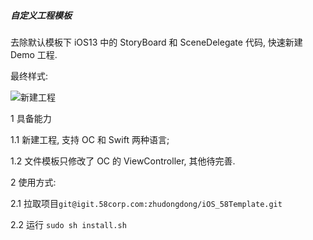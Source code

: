 ##### 自定义工程模板

去除默认模板下 iOS13 中的 StoryBoard 和 SceneDelegate 代码,  快速新建 Demo 工程.

最终样式:

![新建工程](https://tva1.sinaimg.cn/large/007S8ZIlly1gg88qs4mcyj31je0u0aeb.jpg)

1 具备能力

1.1 新建工程, 支持 OC 和 Swift 两种语言;

1.2 文件模板只修改了 OC 的 ViewController, 其他待完善.

2 使用方式:

2.1 拉取项目`git@igit.58corp.com:zhudongdong/iOS_58Template.git` 

2.2 运行 `sudo sh install.sh`
